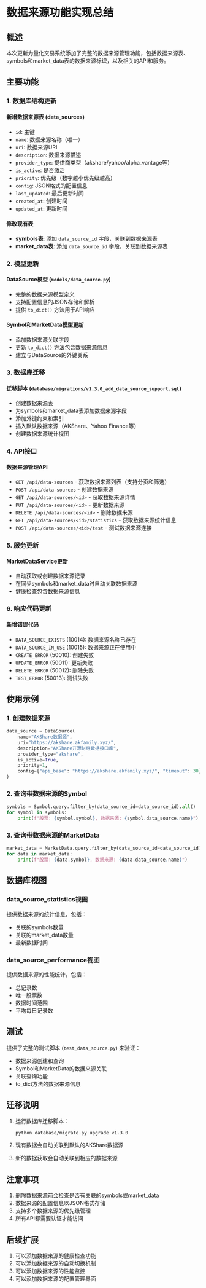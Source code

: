 # 数据来源功能实现总结

## 概述

本次更新为量化交易系统添加了完整的数据来源管理功能，包括数据来源表、symbols和market_data表的数据来源标识，以及相关的API和服务。

## 主要功能

### 1. 数据库结构更新

#### 新增数据来源表 (data_sources)
- `id`: 主键
- `name`: 数据来源名称（唯一）
- `uri`: 数据来源URI
- `description`: 数据来源描述
- `provider_type`: 提供商类型（akshare/yahoo/alpha_vantage等）
- `is_active`: 是否激活
- `priority`: 优先级（数字越小优先级越高）
- `config`: JSON格式的配置信息
- `last_updated`: 最后更新时间
- `created_at`: 创建时间
- `updated_at`: 更新时间

#### 修改现有表
- **symbols表**: 添加 `data_source_id` 字段，关联到数据来源表
- **market_data表**: 添加 `data_source_id` 字段，关联到数据来源表

### 2. 模型更新

#### DataSource模型 (`models/data_source.py`)
- 完整的数据来源模型定义
- 支持配置信息的JSON存储和解析
- 提供 `to_dict()` 方法用于API响应

#### Symbol和MarketData模型更新
- 添加数据来源关联字段
- 更新 `to_dict()` 方法包含数据来源信息
- 建立与DataSource的外键关系

### 3. 数据库迁移

#### 迁移脚本 (`database/migrations/v1.3.0_add_data_source_support.sql`)
- 创建数据来源表
- 为symbols和market_data表添加数据来源字段
- 添加外键约束和索引
- 插入默认数据来源（AKShare、Yahoo Finance等）
- 创建数据来源统计视图

### 4. API接口

#### 数据来源管理API
- `GET /api/data-sources` - 获取数据来源列表（支持分页和筛选）
- `POST /api/data-sources` - 创建数据来源
- `GET /api/data-sources/<id>` - 获取数据来源详情
- `PUT /api/data-sources/<id>` - 更新数据来源
- `DELETE /api/data-sources/<id>` - 删除数据来源
- `GET /api/data-sources/<id>/statistics` - 获取数据来源统计信息
- `POST /api/data-sources/<id>/test` - 测试数据来源连接

### 5. 服务更新

#### MarketDataService更新
- 自动获取或创建数据来源记录
- 在同步symbols和market_data时自动关联数据来源
- 健康检查包含数据来源信息

### 6. 响应代码更新

#### 新增错误代码
- `DATA_SOURCE_EXISTS` (10014): 数据来源名称已存在
- `DATA_SOURCE_IN_USE` (10015): 数据来源正在使用中
- `CREATE_ERROR` (50010): 创建失败
- `UPDATE_ERROR` (50011): 更新失败
- `DELETE_ERROR` (50012): 删除失败
- `TEST_ERROR` (50013): 测试失败

## 使用示例

### 1. 创建数据来源
```python
data_source = DataSource(
    name="AKShare数据源",
    uri="https://akshare.akfamily.xyz/",
    description="AKShare开源财经数据接口库",
    provider_type="akshare",
    is_active=True,
    priority=1,
    config={"api_base": "https://akshare.akfamily.xyz/", "timeout": 30}
)
```

### 2. 查询带数据来源的Symbol
```python
symbols = Symbol.query.filter_by(data_source_id=data_source_id).all()
for symbol in symbols:
    print(f"股票: {symbol.symbol}, 数据来源: {symbol.data_source.name}")
```

### 3. 查询带数据来源的MarketData
```python
market_data = MarketData.query.filter_by(data_source_id=data_source_id).all()
for data in market_data:
    print(f"股票: {data.symbol}, 数据来源: {data.data_source.name}")
```

## 数据库视图

### data_source_statistics视图
提供数据来源的统计信息，包括：
- 关联的symbols数量
- 关联的market_data数量
- 最新数据时间

### data_source_performance视图
提供数据来源的性能统计，包括：
- 总记录数
- 唯一股票数
- 数据时间范围
- 平均每日记录数

## 测试

提供了完整的测试脚本 (`test_data_source.py`) 来验证：
- 数据来源创建和查询
- Symbol和MarketData的数据来源关联
- 关联查询功能
- to_dict方法的数据来源信息

## 迁移说明

1. 运行数据库迁移脚本：
   ```bash
   python database/migrate.py upgrade v1.3.0
   ```

2. 现有数据会自动关联到默认的AKShare数据源

3. 新的数据获取会自动关联到相应的数据来源

## 注意事项

1. 删除数据来源前会检查是否有关联的symbols或market_data
2. 数据来源的配置信息以JSON格式存储
3. 支持多个数据来源的优先级管理
4. 所有API都需要认证才能访问

## 后续扩展

1. 可以添加数据来源的健康检查功能
2. 可以添加数据来源的自动切换机制
3. 可以添加数据来源的性能监控
4. 可以添加数据来源的配置管理界面
